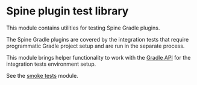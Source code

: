 # Spine plugin test library

This module contains utilities for testing Spine Gradle plugins.

The Spine Gradle plugins are covered by the integration tests that require programmatic Gradle 
project setup and are run in the separate process.

This module brings helper functionality to work with the
[Gradle API](https://docs.gradle.org/current/javadoc/) for the integration tests environment setup.

See the [smoke tests](../smoke-tests) module.
